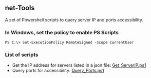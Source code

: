 ## net-Tools
A set of Powershell scripts to query server IP and ports accessibility.
### In Windows, set the policy to enable PS Scripts
`PS C:\> Set-ExecutionPolicy RemoteSigned -Scope CurrentUser`
### List of scripts
- Get the IP address for servers listed in a json file: [Get_ServerIP.ps1]()
- Query ports for accessibility: [Query_Ports.ps1]()
